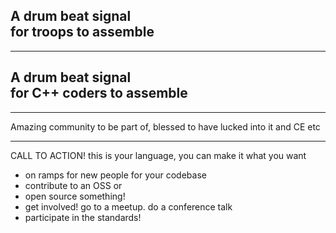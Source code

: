 <h2 class=r-fit-text data-id=title>A drum beat signal<br>for <span data-id=name>troops</span> to assemble</h2>

<!-- .element: class="r-fit-text" -->

---
<h2 class=r-fit-text data-id=title>A drum beat signal<br>for <b data-id=name>C++ coders</b> to assemble</h2>

<!-- .element: class="r-fit-text" -->

---

Amazing community to be part of, blessed to have lucked into it and CE etc

---

CALL TO ACTION! this is your language, you can make it what you want

- on ramps for new people for your codebase
- contribute to an OSS or
- open source something!
- get involved! go to a meetup. do a conference talk
- participate in the standards!
